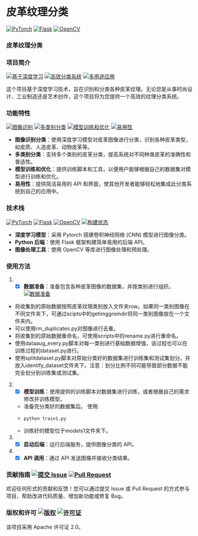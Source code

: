 # 皮革纹理分类
[![PyTorch](https://img.shields.io/badge/PyTorch-v1.9.0-%237732a8)](https://pytorch.org/)
[![Flask](https://img.shields.io/badge/Flask-v2.0-%2348c35e)](https://flask.palletsprojects.com/)
[![OpenCV](https://img.shields.io/badge/OpenCV-v4.5.3-%23fefefe)](https://opencv.org/)

### 皮革纹理分类 
### 项目简介 
[![基于深度学习](https://img.shields.io/badge/基于-深度学习-blueviolet)](深度学习链接)
[![高效分类系统](https://img.shields.io/badge/高效分类系统-提供-orange)](分类系统链接)
[![多用途应用](https://img.shields.io/badge/多用途-适用-success)](多用途链接)

这个项目基于深度学习技术，旨在识别和分类各种皮革纹理。无论您是从事时尚设计、工业制造还是艺术创作，这个项目将为您提供一个高效的纹理分类系统。





### 功能特性


[![图像识别](https://img.shields.io/badge/图像识别-支持-brightgreen)](功能详情链接)
[![多类别分类](https://img.shields.io/badge/多类别分类-支持-blue)](功能详情链接)
[![模型训练和优化](https://img.shields.io/badge/模型训练和优化-提供训练脚本-red)](功能详情链接)
[![易用性](https://img.shields.io/badge/易用性-简洁易用-yellow)](功能详情链接)

- **图像识别分类**：使用深度学习模型对皮革图像进行分类，识别各种皮革类型，如皮质、人造皮革、动物皮革等。  
- **多类别分类**：支持多个类别的皮革分类，提高系统对不同种类皮革的准确性和普适性。  
- **模型训练和优化**：提供训练脚本和工具，以便用户能够根据自己的数据集对模型进行训练和优化。   
- **易用性**：提供简洁易用的 API 和界面，使其他开发者能够轻松地集成此分类系统到自己的应用中。  




### 技术栈

[![PyTorch](https://img.shields.io/badge/PyTorch-v1.9.0-%237732a8)](https://pytorch.org/)
[![Flask](https://img.shields.io/badge/Flask-v2.0-%2348c35e)](https://flask.palletsprojects.com/)
[![OpenCV](https://img.shields.io/badge/OpenCV-v4.5.3-%23fefefe)](https://opencv.org/)
[![构建状态](https://img.shields.io/badge/构建状态-passing-brightgreen)](构建状态链接)

- **深度学习模型**：采用 Pytorch 搭建卷积神经网络 (CNN) 模型进行图像分类。  
- **Python 后端**：使用 Flask 框架构建简单易用的后端 API。  
- **图像处理工具**：使用 OpenCV 等库进行图像处理和预处理。


### 使用方法

1. - [x] **数据准备**：准备包含各种皮革图像的数据集，并按类别进行组织。[![数据准备](https://img.shields.io/badge/详细说明-orange)](https://www.pullywood.com/ImageAssistant/)
- 将收集到的原始数据按照皮革纹理类别放入文件夹row。如果同一类别图像在不同文件夹下，可通过scipts中的getimggromdir将同一类别图像放在一个文件夹内。
- 可以使用rm_duplicates.py对图像进行去重。
- 将收集到的原始数据重命名，可使用scripts中的rename.py进行重命名。
- 使用dataaug_every.py脚本对每一类别进行基础数据增强，该过程也可以在训练过程的dataset.py进行。
- 使用splitdataset.py脚本对原始分类好的数据集进行训练集和测试集划分。并放入identify_dataset文件夹下。注意：划分比例不同可能导致部分数据不能完全划分到训练集或测试集。
2. - [x] **模型训练**：使用提供的训练脚本对数据集进行训练，或者根据自己的需求修改并训练模型。
   - 准备完分类好的数据集后。 使用:
   - ```python
     python train1.py
   - 训练好的模型位于models1文件夹下。
3. - [x] **启动后端**：运行后端服务，提供图像分类的 API。
4. - [x] **API 调用**：通过 API 发送图像并接收分类结果。
### 贡献指南 [![提交 Issue](https://img.shields.io/badge/提交-Issue-9cf)](提交Issue链接) [![Pull Request](https://img.shields.io/badge/Pull%20Request-贡献代码-brightgreen)](PR链接)

欢迎任何形式的贡献和反馈！您可以通过提交 Issue 或 Pull Request 的方式参与项目，帮助改进代码质量、增加新功能或修复 Bug。

### 版权和许可 [![版权](https://img.shields.io/badge/版权-Duncan_Dong-orange)](版权链接) [![许可证](https://img.shields.io/badge/许可证-Apache%202.0-green)](许可证链接)

该项目采用 Apache 许可证 2.0。
